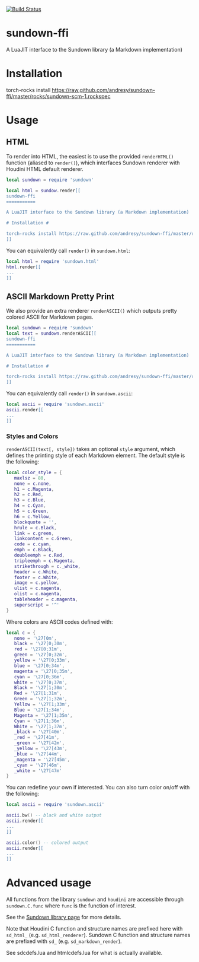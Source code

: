 [![Build Status](https://travis-ci.org/torch/sundown-ffi.svg)](https://travis-ci.org/torch/sundown-ffi)

sundown-ffi
===========

A LuaJIT interface to the Sundown library (a Markdown implementation)

# Installation #

torch-rocks install https://raw.github.com/andresy/sundown-ffi/master/rocks/sundown-scm-1.rockspec

# Usage #

## HTML

To render into HTML, the easiest is to use the provided `renderHTML()` function (aliased to `render()`), which interfaces Sundown renderer with Houdini HTML default renderer.

```lua
local sundown = require 'sundown'

local html = sundow.render[[
sundown-ffi
===========

A LuaJIT interface to the Sundown library (a Markdown implementation)

# Installation #

torch-rocks install https://raw.github.com/andresy/sundown-ffi/master/rocks/sundown-scm-1.rockspec
]]
```

You can equivalently call `render()` in `sundown.html`:
```lua
local html = require 'sundown.html'
html.render[[
...
]]
```

## ASCII Markdown Pretty Print

We also provide an extra renderer `renderASCII()` which outputs pretty colored ASCII for Markdown pages.

```lua
local sundown = require 'sundown'
local text = sundown.renderASCII[[
sundown-ffi
===========

A LuaJIT interface to the Sundown library (a Markdown implementation)

# Installation #

torch-rocks install https://raw.github.com/andresy/sundown-ffi/master/rocks/sundown-scm-1.rockspec
]]
```

You can equivalently call `render()` in `sundown.ascii`:
```lua
local ascii = require 'sundown.ascii'
ascii.render[[
...
]]
```


### Styles and Colors

`renderASCII(text[, style])` takes an optional `style` argument, which
defines the printing style of each Markdown element. The default style is the following:
```lua
local color_style = {
   maxlsz = 80,
   none = c.none,
   h1 = c.Magenta,
   h2 = c.Red,
   h3 = c.Blue,
   h4 = c.Cyan,
   h5 = c.Green,
   h6 = c.Yellow,
   blockquote = '',
   hrule = c.Black,
   link = c.green,
   linkcontent = c.Green,
   code = c.cyan,
   emph = c.Black,
   doubleemph = c.Red,
   tripleemph = c.Magenta,
   strikethrough = c._white,
   header = c.White,
   footer = c.White,
   image = c.yellow,
   ulist = c.magenta,
   olist = c.magenta,
   tableheader = c.magenta,
   superscript = '^'
}
```

Where colors are ASCII codes defined with:
```lua
local c = {
   none = '\27[0m',
   black = '\27[0;30m',
   red = '\27[0;31m',
   green = '\27[0;32m',
   yellow = '\27[0;33m',
   blue = '\27[0;34m',
   magenta = '\27[0;35m',
   cyan = '\27[0;36m',
   white = '\27[0;37m',
   Black = '\27[1;30m',
   Red = '\27[1;31m',
   Green = '\27[1;32m',
   Yellow = '\27[1;33m',
   Blue = '\27[1;34m',
   Magenta = '\27[1;35m',
   Cyan = '\27[1;36m',
   White = '\27[1;37m',
   _black = '\27[40m',
   _red = '\27[41m',
   _green = '\27[42m',
   _yellow = '\27[43m',
   _blue = '\27[44m',
   _magenta = '\27[45m',
   _cyan = '\27[46m',
   _white = '\27[47m'
}
```

You can redefine your own if interested. You can also turn color on/off with the following:

```lua
local ascii = require 'sundown.ascii'

ascii.bw() -- black and white output
ascii.render[[
...
]]

ascii.color() -- colored output
ascii.render[[
...
]]
```

# Advanced usage #

All functions from the library `sundown` and `houdini` are accessible through `sundown.C.func` where `func`
is the function of interest.

See the [Sundown library page](https://github.com/vmg/sundown) for more details.

Note that Houdini C function and structure names are prefixed here with `sd_html_` (e.g. `sd_html_renderer`).
Sundown C function and structure names are prefixed with `sd_` (e.g. `sd_markdown_render`).

See sdcdefs.lua and htmlcdefs.lua for what is actually available.
